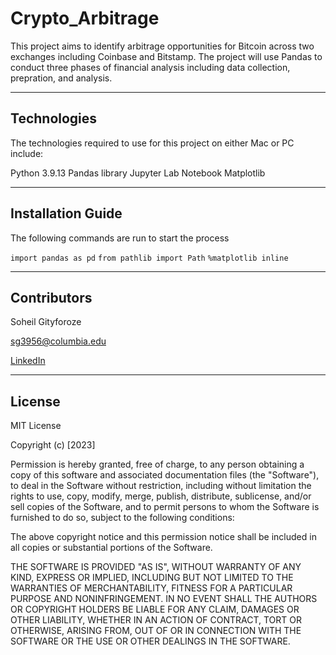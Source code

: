 # Crypto_Arbitrage

This project aims to identify arbitrage opportunities for Bitcoin across two exchanges including Coinbase and  Bitstamp. The project will use Pandas to conduct three phases of financial analysis including data collection, prepration, and analysis.

---

## Technologies

The technologies required to use for this project on either Mac or PC include:

Python 3.9.13
Pandas library
Jupyter Lab Notebook
Matplotlib

---

## Installation Guide

The following commands are run to start the process

`import pandas as pd`
`from pathlib import Path`
`%matplotlib inline`

---

## Contributors

Soheil Gityforoze

sg3956@columbia.edu

[LinkedIn](https://www.linkedin.com/feed/)

---

## License

MIT License

Copyright (c) [2023]

Permission is hereby granted, free of charge, to any person obtaining a copy of this software and associated documentation files (the "Software"), to deal in the Software without restriction, including without limitation the rights to use, copy, modify, merge, publish, distribute, sublicense, and/or sell copies of the Software, and to permit persons to whom the Software is furnished to do so, subject to the following conditions:

The above copyright notice and this permission notice shall be included in all copies or substantial portions of the Software.

THE SOFTWARE IS PROVIDED "AS IS", WITHOUT WARRANTY OF ANY KIND, EXPRESS OR IMPLIED, INCLUDING BUT NOT LIMITED TO THE WARRANTIES OF MERCHANTABILITY, FITNESS FOR A PARTICULAR PURPOSE AND NONINFRINGEMENT. IN NO EVENT SHALL THE AUTHORS OR COPYRIGHT HOLDERS BE LIABLE FOR ANY CLAIM, DAMAGES OR OTHER
LIABILITY, WHETHER IN AN ACTION OF CONTRACT, TORT OR OTHERWISE, ARISING FROM, OUT OF OR IN CONNECTION WITH THE SOFTWARE OR THE USE OR OTHER DEALINGS IN THE SOFTWARE.
